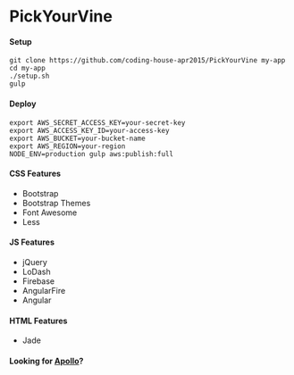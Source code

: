 # PickYourVine

#### Setup
```
git clone https://github.com/coding-house-apr2015/PickYourVine my-app
cd my-app
./setup.sh
gulp
```

#### Deploy
```
export AWS_SECRET_ACCESS_KEY=your-secret-key
export AWS_ACCESS_KEY_ID=your-access-key
export AWS_BUCKET=your-bucket-name
export AWS_REGION=your-region
NODE_ENV=production gulp aws:publish:full
```

#### CSS Features
- Bootstrap
- Bootstrap Themes
- Font Awesome
- Less

#### JS Features
- jQuery
- LoDash
- Firebase
- AngularFire
- Angular

#### HTML Features
- Jade

#### Looking for [Apollo](https://github.com/chyld/apollo)?
